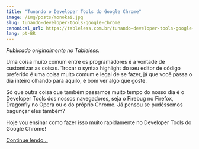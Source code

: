 ```yaml
---
title: "Tunando o Developer Tools do Google Chrome"
image: /img/posts/monokai.jpg
slug: tunando-developer-tools-google-chrome
canonical_url: https://tableless.com.br/tunando-developer-tools-google-chrome/
lang: pt-BR
---
```


_Publicado originalmente no Tableless._

Uma coisa muito comum entre os programadores é a vontade de customizar as coisas. Trocar o syntax highlight do seu editor de código preferido é uma coisa muito comum e legal de se fazer, já que você passa o dia inteiro olhando para aquilo, é bom ver algo que goste.

Só que outra coisa que também passamos muito tempo do nosso dia é o Developer Tools dos nossos navegadores, seja o Firebug no Firefox, Dragonfly no Opera ou o do próprio Chrome. Já pensou se pudéssemos bagunçar eles também?

Hoje vou ensinar como fazer isso muito rapidamente no Developer Tools do Google Chrome!

[Continue lendo…](https://tableless.com.br/tunando-developer-tools-google-chrome/)
